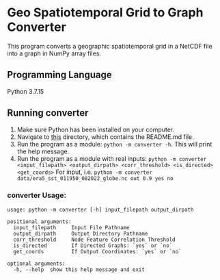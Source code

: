 # Geo Spatiotemporal Grid to Graph Converter

This program converts a geographic spatiotemporal grid in a NetCDF file into a graph in NumPy array files.

## Programming Language

Python 3.7.15

## Running converter

1. Make sure Python has been installed on your computer.
2. Navigate to [this](.) directory, which contains the README.md file.
3. Run the program as a module: `python -m converter -h`. This will print the help message.
4. Run the program as a module with real inputs: `python -m converter <input_filepath> <output_dirpath> <corr_threshold> <is_directed> <get_coords>`
   For input, i.e. `python -m converter data/era5_sst_011950_082022_globe.nc out 0.9 yes no`

### converter Usage:

```commandline
usage: python -m converter [-h] input_filepath output_dirpath

positional arguments:
  input_filepath     Input File Pathname
  output_dirpath     Output Directory Pathname
  corr_threshold     Node Feature Correlation Threshold
  is_directed        If Directed Graphs: `yes` or `no`
  get_coords         If Output Coordinates: `yes` or `no`

optional arguments:
  -h, --help  show this help message and exit
```